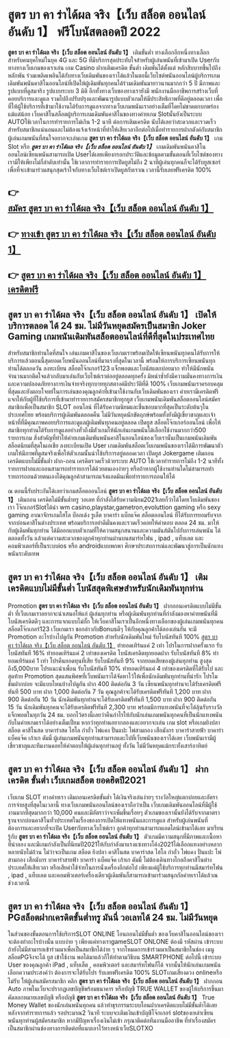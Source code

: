 # สูตร บา คา ร่าได้ผล จริง【เว็บ สล็อต ออนไลน์ อันดับ 1】  ฟรีโบนัสตลอดปี 2022

**สูตร บา คา ร่าได้ผล จริง【เว็บ สล็อต ออนไลน์ อันดับ 1】** เติมขั้นต่ำ  ทางเลือกอีกหนึ่งทางเลือกสำหรับคนยุคใหม่ในยุค 4G และ 5G ที่มีบริการสุดประทับใจสำหรับผู้เล่นพนันที่เข้ามาเปิด Userกับทางทางเว็บเกมของเราเล่น เกม Casino  ฝากเติมเครดิต ขั้นต่ำ เดิมพันได้ตั้งแต่ หลักสิบบาทขึ้นไปถึงหลักพัน ร่วมเพลิดเพลินได้กับทางเว็บเดิมพันของเราได้แล้วในตอนี้เว็บไซต์พนันออนไลน์ผู้บริการเกมเดิมพันพนันคาสิโนออนไลน์ที่เปิดให้ผู้เดิมพันทุกคนได้ร่วมเดิมพันมายาวนานมากกว่า 5 ปี มีภาพและรูปแบบที่ดูสมจริง รูปแบบระบบ 3 มิติ
อีกทั้งทางเว็บของทางเรายังมี พนักงานมืออาชีพการสร้างเว็บที่คอยบริการและดูแล  รวมไปถึงปรับปรุงและพัฒนารูปแบบตัวเกมให้มีประสิทธิภาพที่ดีอยู่ตลอดเวลา เพื่อที่ให้ผู้ใช้บริการที่เข้ามาใช้งานได้รับการดูแลจากทางเว็บเกมพนันเราอย่างเต็มที่โดยไม่ขาดตกบกพร่องแม้แต่น้อย เว็บคาสิโนสล็อตผู้บริการเกมเดิมพันคาสิโนของทางค่ายเกม Slotนั้นยังเป็นระบบ AUTOใช้เวลาในการทำรายการไม่เกิน 1-2 นาที ต่อการเติมเครดิต นับได้เลยว่าสะดวกและรวดเร็วสำหรับสมาชิกแน่นอนและไม่ต้องแจ้งเจ้าหน้าที่ทำให้เสียเวลาอีกต่อไปเมื่อทำรายการฝากตังค์กับสมาชิก
ผู้เล่นเกมพนันที่สนใจอยากจะเล่นเกม **สูตร บา คา ร่าได้ผล จริง【เว็บ สล็อต ออนไลน์ อันดับ 1】** เกม Slot  หรือ ***สูตร บา คา ร่าได้ผล จริง【เว็บ สล็อต ออนไลน์ อันดับ 1】*** เกมเดิมพันพนันคาสิโนออนไลน์เซียนพนันสามารถเปิด Userได้เลยเพียงกรอกประวัติและข้อมูลตามขั้นตอนที่เว็บไซต์ของทางเรามีให้เพียงไม่กี่ลำดับเท่านั้น ใช้เวลาการทำรายการเปิดยูสไม่ถึง 2 นาทีผู้เล่นทุกคนก็จะได้รับยูสเซอร์เพื่อที่จะเข้ามาร่วมสนุกสุดเร้าใจกับทางเว็บไซต์เราเปิดยูสกับเราณ เวลานี้รับเลยฟรีเครดิต 100%

## 👉 [สมัคร สูตร บา คา ร่าได้ผล จริง【เว็บ สล็อต ออนไลน์ อันดับ 1】](https://archa888.com/)
## 👉 [ทางเข้า สูตร บา คา ร่าได้ผล จริง【เว็บ สล็อต ออนไลน์ อันดับ 1】](https://archa888.com/)
## 👉 [สูตร บา คา ร่าได้ผล จริง【เว็บ สล็อต ออนไลน์ อันดับ 1】 เครดิตฟรี](https://archa888.com/)

## สูตร บา คา ร่าได้ผล จริง【เว็บ สล็อต ออนไลน์ อันดับ 1】 เปิดให้บริการตลอด ได้ 24 ชม. ไม่มีวันหยุดสมัครเป็นสมาชิก Joker Gaming เกมพนันเดิมพันสล็อตออนไลน์ที่ดีที่สุดในประเทศไทย

สำหรับสมาชิกท่านใดที่สนใจ เล่นเกมคาสิโนของเว็บเกมเราพร้อมเปิดให้เซียนพนันทุกคนได้รับการให้บริการแล้วตอนนี้สุดยอดเว็บพนันออนไลน์ที่มาแรงที่สุดในเวลานี้ พร้อมให้การบริการเซียนพนันทุกท่านได้ตลอดวัน ลงทะเบียน สล็อตโจ๊กเกอร์123 แจ็กพอตและโบนัสแตกบ่อยมาก ทำให้มีนักพนันจำนวนมากติดใจแล้วกลับมาเล่นกับเว็บไซต์เราต่ออยู่ตลอดทุกครั้ง มิหนำซ้ำยังมีความมั่นคงทางการเงินและความปลอดภัยทางการเงินจ่ายจริงทุกบาททุกสตางค์มีประวัติที่ดี 100% เว็บเกมพนันเราครอบคลุมที่สุดและยังตอบโจทย์ในการเล่นของคุณลูกค้าที่เข้ามาใช้งานกับเว็บเดิมพันของเรา
ค่ายเรามีเครดิตฟรีแจกให้กับผู้ที่ใช้บริการที่เข้ามาทำรายการสมัครสมาชิกทุกยูส เว็บเกมพนันเดิมพันสล็อตออนไลน์สมัครสมาชิกเพื่อเป็นสมาชิก SLOT ออนไลน์ ที่ได้รับความนิยมและชื่นชอบมากที่สุดเป็นระดับต้นๆในประเทศไทย พร้อมบริการผู้เดิมพันตลอดคืน ไม่มีวันหยุดนักขัตฤกษ์พร้อมทั้งยังมีผู้เชี่ยวชาญและเจ้าหน้าที่ที่มีคุณภาพคอยบริการและดูแลผู้เดิมพันทุกคนอยู่ตลอด เปิดยูส สล็อตโจ๊กเกอร์ออนไลน์ เพื่อให้สมาชิกทุกท่านได้รับการดูแลอย่างทั่วถึงมีตัวเกมให้นักเล่นเกมพนันได้เลือกใช้งานมากกว่า500 รายการเกม
สิ่งสำคัญที่ทำให้ค่ายเกมเดิมพันพนันคาสิโนออนไลน์ของเว็บเรานั้นเป็นเกมพนันเดิมพันสล็อตนิยมที่สุดในเอเชีย ลงทะเบียนเปิด User  เกมเดิมพันสล็อตเว็บเกมพนันของเราได้มีการพัฒนาตัวเกมให้มีภาพที่ดูสมจริงเพื่อให้ตัวเกมนั้นน่าใช้บริการอยู่ตลอดเวลา เปิดยูส Jokergame เติมถอนเครดิตแบบไม่มีขั้นต่ำ ฝาก-ถอน เครดิตรวดเร็วด้วยระบบ AUTO ใช้เวลาทำรายการไม่ถึง 1-2 นาทีทั้งรายการฝากและถอนสามารถทำรายการได้ด้วยตนเองง่ายๆ หรือถ้าหากผู้ใช้งานท่านใดไม่สามารถทำรายการถอนด้วยตนเองได้คุณลูกค้าสามารถแจ้งแอดมินเพื่อทำรายการถอนให้ได้

ณ ตอนนี้รับประกันได้เลยว่าเกมสล็อตออนไลน์ **สูตร บา คา ร่าได้ผล จริง【เว็บ สล็อต ออนไลน์ อันดับ 1】** เติมถอน เครดิตไม่มีขั้นต่ำทรู วอเลท ที่กำลังได้รับความนิยม2021เลยก็ว่าได้โดยเว็บเดิมพันของเรา โจ๊กเกอร์Slotได้นำ  wm casino,playstar,gametron,evoluttion gaming หรือ sexy gaming อาณาจักรเกมไฮโล ป๊อกเด้ง รูเล็ต บาคาร่า แบ็กแจ๊ค สล็อตออนไลน์ ที่ได้รับการยอมรับจากจากบ่อนคาสิโนต่างประเทศ พร้อมบริการอย่าดีมั่นคงและรวดเร็วคอยให้คำตอบ ตลอด 24 ชม. มาให้กับผู้เดิมพันทุกท่าน ได้มีออกแบบตัวเกมที่ให้ความสนุกสนานและความมันส์มันไปกับการเล่นพนัน ได้ ตลอดทั้งวัน แล้วแต่ความสะดวกของลูกค้าทุกท่านผ่านบนสมาร์ทโฟน , ipad , แท็บเลต และคอมพิวเตอร์ที่เป็นระบบios หรือ androidแบบพกพา ศึกษาประสบการณ์และพัฒนาสู่การเป็นนักแทงพนันระดับเทพ

## สูตร บา คา ร่าได้ผล จริง【เว็บ สล็อต ออนไลน์ อันดับ 1】 เติมเครดิตแบบไม่มีขั้นต่ำ โบนัสสุดพิเศษสำหรับนักเดิมพันทุกท่าน

 Promotion  **สูตร บา คา ร่าได้ผล จริง【เว็บ สล็อต ออนไลน์ อันดับ 1】** ฝากถอนเครดิตแบบไม่มีขั้นต่ำ ที่เว็บเกมเราอยากจะนำเสนอให้แก่  ผู้เล่นทุกท่าน หรือผู้เดิมพันทุกท่านที่กำลังมองหาค่ายพนันที่มี โบนัสเครดิตดีๆ และการแจกแบบไม่กั๊ก ให้เว็บคาสิโนเราเป็นอีกหนึ่งทางเลือกของผู้เล่นเกมพนันทุกคน สล็อตโจ๊กเกอร์123 เว็บเกมเรา ขอกล่าวกับBonusดีๆ ให้กับคุณลูกค้าได้ลองเล่นกัน จะมี Promotion อะไรบ้างไปดูกัน
 Promotion สำหรับนักเดิมพันใหม่ รับโบนัสทันที 100% [สูตร บา คา ร่าได้ผล จริง【เว็บ สล็อต ออนไลน์ อันดับ 1】](https://archa888.com/) ทำยอดเทิร์นแค่ 2 เท่า
โปรในการฝากครั้งแรก รับโบนัสทันที 16% ทำยอดเทิร์นแค่ 2 เท่าของเครดิต
โบนัสเครดิตทุกยอดฝาก รับโบนัสทันที 8% ทำยอดเทิร์นแค่ 1 เท่า
โปรคืนยอดทุนที่เสีย รับโบนัสทันที 9% จากยอดเสียของผู้เล่นทุกท่าน สูงสุดถึง5,000บาท
โปรแนะนำเพื่อน รับโบนัสทันที 10% ทำยอดเทิร์นแค่ 4 เท่าของเครดิตที่ได้รับไป
และสุดท้าย Promotion สุดแสนพิศษที่เว็บพนันเราได้จัดหาไว้ให้เพื่อนักเดิมพันทุกท่านที่น่ารัก โปรโมชั่นฝากบ่อย จะมีแบบไหนบ้างไปดูกัน
ฝาก 400 ติดต่อกัน 3 วัน เซียนพนันทุกท่านจะได้รับเครดิตฟรีทันที 500 บาท
ฝาก 1,000 ติดต่อกัน 7 วัน คุณลูกค้าจะได้รับเครดิตฟรีทันที 1,200 บาท
ฝาก 900 ติดต่อกัน 10 วัน นักเดิมพันทุกท่านจะได้รับเครดิตฟรีทันที 1,500 บาท
ฝาก 900 ติดต่อกัน 15 วัน นักเดิมพันทุกคนจะได้รับเครดิตฟรีทันที 2,300 บาท
พร้อมมีการแทงพนันที่จะได้ลุ้นรับรางวัลแจ็กพอตในทุกวัน 24 ชม. บอกไว้ตรงนี้เลยว่าคืนกำไรให้กับนักเล่นเกมพนันทุกคนที่เป็นนักแทงพนันกับในค่ายเกมเราได้อย่างเต็มเปี่ยม หากว่าทุกท่านอยากลองและอยากจะเล่น เกม slot  หรือเกมยิงปลา สล็อต คาสิโนสด บาคาร่าสด ไฮโล กำถั่ว ไพ่แคง ปั่นแปะ ไพ่สามกอง เสือมังกร บาคาร่าสายฟ้า บาคาร่า แบ็คแจ๊ค เก้าเก ดัมมี่ ผู้เล่นเกมพนันทุกท่านสามารถแตะไปที่เว็บพนันของเราได้เลย เว็บพนันเรามีผู้เชี่ยวชาญและทีมงานคอยให้คำตอบให้ผู้เล่นทุกท่านอยู่ ทั้งวัน ไม่มีวันหยุดแม้กระทั่งเสาร์อาทิตย์

## สูตร บา คา ร่าได้ผล จริง【เว็บ สล็อต ออนไลน์ อันดับ 1】 ฝากเครดิต ขั้นต่ำ  เว็บเกมสล็อต ยอดฮิตปี2021

เว็บเกม SLOT ทางค่ายเรา เติมถอนเครดิตขั้นต่ำ ได้เงินจริงเล่นง่ายๆ รางวัลใหญ่แตกบ่อยและอัตราการจ่ายสูงที่สุดในเวลานี้ ทางเว็บเกมพนันออนไลน์ของเราถือว่าเป็น เว็บเกมเดิมพันออนไลน์ที่มีผู้ใช้งานมากที่สุดมากกว่า 10,000 คนและมีอัตราว่าจะเพิ่มขึ้นเรื่อยๆ ตัวเกมของเรานั้นยังได้รับจากมาตราฐานจากบ่อนคาสิโนทั่วประเทศในเรื่องของการเปิดให้แทงพนันและการดูแล สำหรับผู้เล่นพนันที่ต้องการและอยากที่จะเปิด Userกับทางเว็บไซต์เรา ลูกค้าทุกท่านสามารถแอดไลน์เข้ามาได้เลย
	มาเรียนรู้กับ **สูตร บา คา ร่าได้ผล จริง【เว็บ สล็อต ออนไลน์ อันดับ 1】** ตัวเกมมีความสนุกที่มีภาพและเนื้อหาที่น่าลอง และมีเกมกำลังเป็นที่นิยมปี2021ให้กับกำลังมาแรงแซงทางโค้ง2021ได้เลือกแทงอย่างหลากหลายนับไม่ถ้วน  ไม่ว่าจะเป็นเกม สล็อต ยิงปลา คาสิโนสด บาคาร่าสด ไฮโล กำถั่ว ไพ่แคง ปั่นแปะ ไพ่สามกอง เสือมังกร บาคาร่าสายฟ้า บาคาร่า แบ็คแจ๊ค เก้าเก ดัมมี่ ไม่ต้องเดินทางไกลถึงคาสิโนต่างประเทศให้เสียเวลา หรือเสียค่าใช้จ่ายในการนั่งเครื่องอีกต่อไป เพียงแค่ผู้ใช้บริการทุกท่านมีสมาร์ทโฟน , ipad , แท็บเลต และคอมพิวเตอร์เครื่องเดียวผู้เดิมพันก็สามารถเข้ามาร่วมสนุกกัลค่ายเราได้แล้วณ ช่วงเวลานี้

## สูตร บา คา ร่าได้ผล จริง【เว็บ สล็อต ออนไลน์ อันดับ 1】 PGสล็อตฝากเครดิตขั้นต่ำทรู มันนี่ วอเลทได้ 24 ชม. ไม่มีวันหยุด

ในส่วนของขั้นตอนการใช้บริการSLOT ONLINE โอนถอนไม่มีขั้นต่ำ ของเว็บคาสิโนออนไลน์ของเรา จะต้องทำอะไรบ้างนั้น แบบง่าย ๆ เพียงแค่ทางเราgameSLOT ONLONE ต้องมี รหัสผ่าน เข้าระบบ ถ้ายังไม่มีสามารถเข้าร่วมมาเพื่อเป็นสมาชิกได้ง่าย ๆ จากโหมดการเข้าร่วมมาเป็นสมาชิกในช่อง เมนู สล็อตPGจึงจะได้ ยูส เข้าใช้งาน พอได้มาแล้วก็ให้ทำตามวิธีบน SMARTPHONE ต่อไปนี้
เข้าระบบ User  ของคุณลูกค้า iPad , แท็บเล็ต , คอมพิวเตอร์ และสมาร์ทโฟนก็ได้
จากนั้นให้นักเล่นเกมพนันเลือกความประสงค์ว่า ต้องการจะได้รับโปร รับเลยฟรีเครดิต 100% SLOTเกมเสี่ยงดวง onlineหรือไม่รับ
ให้ผู้เล่นสมัครสมาชิก คลิก **สูตร บา คา ร่าได้ผล จริง【เว็บ สล็อต ออนไลน์ อันดับ 1】** ฝากถอน Auto ภาพในเว็บจะปรากฏเลขบัญชีพร้อมธนาคาร หรือบัญชี TRUE WALLET ของผู้ให้บริการขึ้นมา
คัดลอกหมายเลขบัญชี หรือบัญชี **สูตร บา คา ร่าได้ผล จริง【เว็บ สล็อต ออนไลน์ อันดับ 1】** True Money Wallet ของนักเล่นพนันทุกคน แล้วทำธุรกรรมระบบโอนฝากเครดิตแบบไม่มีขั้นต่ำได้เลย
หลังจากทำรายการแล้ว รอประมาณ2 วินาที ระบบจะเติมเงินเข้าบัญชีโจ๊กเกอร์ slotของเหล่าเซียนพนันทุกท่านผู้สมัครสมาชิก
หากมีปัญหาเรื่องเงินไม่เข้า กรุณาติดต่อทีมงานมืออาชีพ ที่ทำเรื่องสมัครเป็นสมาชิกผ่านช่องทางการติดต่อที่แนบเอาไว้ทางหน้าเว็บSLOTXO



